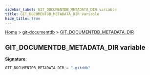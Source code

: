 ```yaml
---
sidebar_label: GIT_DOCUMENTDB_METADATA_DIR variable
title: GIT_DOCUMENTDB_METADATA_DIR variable
hide_title: true
---
```


[Home](./index.md) &gt; [git-documentdb](./git-documentdb.md) &gt; [GIT\_DOCUMENTDB\_METADATA\_DIR](./git-documentdb.git_documentdb_metadata_dir.md)

## GIT\_DOCUMENTDB\_METADATA\_DIR variable


<b>Signature:</b>

```typescript
GIT_DOCUMENTDB_METADATA_DIR = ".gitddb"
```
